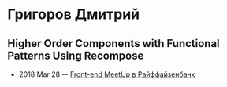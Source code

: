 # Григоров Дмитрий

## Higher Order Components with Functional Patterns Using Recompose
- 2018 Mar 28 -- [Front-end MeetUp в Райффайзенбанк](https://youtu.be/5zPbydsnLoE?t=2m3s)    
